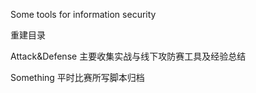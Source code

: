 Some tools for information security

重建目录

Attack&Defense 主要收集实战与线下攻防赛工具及经验总结

Something 平时比赛所写脚本归档


